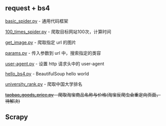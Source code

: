 

## request + bs4

[basic_spider.py](basic_spider.py) - 通用代码框架

[100_times_spider.py](100_times_spider.py) - 爬取目标网站100次，计算时间

[get_image.py](get_image.py) - 爬取指定 url 的图片

[params.py](params.py) - 传入参数到 url 中，搜索指定的类容

[user-agent.py](user-agent.py) - 设置 http 请求头中的 user-agent

[hello_bs4.py](hello_bs4.py) - BeautifulSoup hello world

[university_rank.py](university_rank.py) - 爬取中国大学排名

~~[taobao_goods_price.py](taobao_goods_price.py) - 爬取淘宝商品名称与价格(淘宝反爬虫会重定向页面，待解决)~~


## Scrapy
